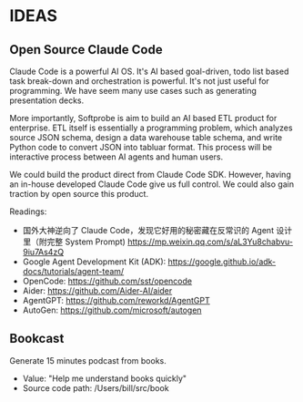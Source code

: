 
# IDEAS

## Open Source Claude Code

Claude Code is a powerful AI OS. It's AI based goal-driven, todo list based task break-down and orchestration is powerful. 
It's not just useful for programming. We have seem many use cases such as generating presentation decks. 

More importantly, Softprobe is aim to build an AI based ETL product for enterprise. ETL itself is essentially a programming
problem, which analyzes source JSON schema, design a data warehouse table schema, and write Python code to convert JSON into
tabluar format. This process will be interactive process between AI agents and human users.

We could build the product direct from Claude Code SDK. However, having an in-house developed Claude Code give us full control.
We could also gain traction by open source this product.

Readings: 
- 国外大神逆向了 Claude Code，发现它好用的秘密藏在反常识的 Agent 设计里（附完整 System Prompt) https://mp.weixin.qq.com/s/aL3Yu8chabvu-9iu7As4zQ
- Google Agent Development Kit (ADK): https://google.github.io/adk-docs/tutorials/agent-team/
- OpenCode: https://github.com/sst/opencode
- Aider: https://github.com/Aider-AI/aider
- AgentGPT: https://github.com/reworkd/AgentGPT
- AutoGen: https://github.com/microsoft/autogen

## Bookcast

Generate 15 minutes podcast from books.

- Value: "Help me understand books quickly"  
- Source code path: /Users/bill/src/book

